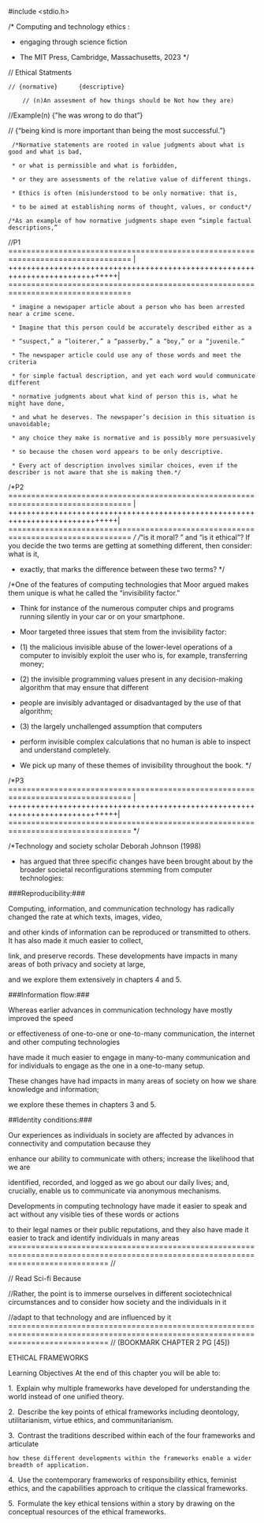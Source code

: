 #include <stdio.h>

/* Computing and technology ethics :

 * engaging through science fiction

 * The MIT Press, Cambridge, Massachusetts, 2023 */

// Ethical Statments 

    // {normative}  	{descriptive}
        
    	// (n)An assesment of how things should be Not how they are)

//Example(n)    {"he was wrong to do that”}

//		{“being kind is more important than being the most successful.”}
    
     /*Normative statements are rooted in value judgments about what is good and what is bad,
    
     * or what is permissible and what is forbidden,
     
     * or they are assessments of the relative value of different things.
     
     * Ethics is often (mis)understood to be only normative: that is,
     
     * to be aimed at establishing norms of thought, values, or conduct*/
	
    /*As an example of how normative judgments shape even “simple factual descriptions,”

//P1   =================================================================================
       | ++++++++++++++++++++++++++++++++++++++++++++++++++++++++++++++++++++++++++++++|
       =================================================================================
     
     * imagine a newspaper article about a person who has been arrested near a crime scene.
     
     * Imagine that this person could be accurately described either as a
     
     * “suspect,” a “loiterer,” a “passerby,” a “boy,” or a “juvenile.”
     
     * The newspaper article could use any of those words and meet the criteria
     
     * for simple factual description, and yet each word would communicate different
     
     * normative judgments about what kind of person this is, what he might have done,
     
     * and what he deserves. The newspaper’s decision in this situation is unavoidable;
     
     * any choice they make is normative and is possibly more persuasively
     
     * so because the chosen word appears to be only descriptive.
     
     * Every act of description involves similar choices, even if the describer is not aware that she is making them.*/

/*P2   =================================================================================
       | ++++++++++++++++++++++++++++++++++++++++++++++++++++++++++++++++++++++++++++++|
       ================================================================================= */
/*“is it moral? ” and “is it ethical”? If you decide the two terms are getting at something different, then consider: what is it,
 * exactly, that marks the difference between these two terms? */

/*One of the features of computing technologies that Moor argued makes them unique is what he called the “invisibility factor.”

 * Think for instance of the numerous computer chips and programs running silently in your car or on your smartphone.
 
 * Moor targeted three issues that stem from the invisibility factor:
 
 * (1) the malicious invisible abuse of the lower-level operations of a computer to invisibly exploit the user who is, for example, transferring money;
 
 * (2) the invisible programming values present in any decision-making algorithm that may ensure that different
 
 * people are invisibly advantaged or disadvantaged by the use of that algorithm;
 * (3) the largely unchallenged assumption that computers
 
 * perform invisible complex calculations that no human is able to inspect and understand completely.
 
 * We pick up many of these themes of invisibility throughout the book. */
	
/*P3   =================================================================================
       | ++++++++++++++++++++++++++++++++++++++++++++++++++++++++++++++++++++++++++++++|
       ================================================================================= */

/*Technology and society scholar Deborah Johnson (1998) 
 
 * has argued that three specific changes have been brought about by the broader societal reconfigurations stemming from computer technologies:

###Reproducibility:###

Computing, information, and communication technology has radically changed the rate at which texts, images, video,

and other kinds of information can be reproduced or transmitted to others. It has also made it much easier to collect,

link, and preserve records. These developments have impacts in many areas of both privacy and society at large,


and we explore them extensively in chapters 4 and 5.

###Information flow:###

Whereas earlier advances in communication technology have mostly improved the speed

or effectiveness of one-to-one or one-to-many communication, the internet and other computing technologies

have made it much easier to engage in many-to-many communication and for individuals to engage as the one in a one-to-many setup.

These changes have had impacts in many areas of society on how we share knowledge and information;

we explore these themes in chapters 3 and 5.

##Identity conditions:###

Our experiences as individuals in society are affected by advances in connectivity and computation because they

enhance our ability to communicate with others; increase the likelihood that we are

identified, recorded, and logged as we go about our daily lives; and, crucially, enable us to communicate via anonymous mechanisms.

Developments in computing technology have made it easier to speak and act without any visible ties of these words or actions

to their legal names or their public reputations, and they also have made it easier to track and identify individuals in many areas
================================================================================================================================== //

// Read Sci-fi Because 
 
//Rather, the point is to immerse ourselves in different sociotechnical circumstances and to consider how society and the individuals in it
 
//adapt to that technology and are influenced by it 
================================================================================================================================== //
(BOOKMARK CHAPTER 2 PG [45])

ETHICAL FRAMEWORKS


Learning Objectives
At the end of this chapter you will be able to:

1.  Explain why multiple frameworks have developed for understanding the world instead of one unified theory.

2.  Describe the key points of ethical frameworks including deontology, utilitarianism, virtue ethics, and communitarianism.

3.  Contrast the traditions described within each of the four frameworks and articulate

    how these different developments within the frameworks enable a wider breadth of application.

4.  Use the contemporary frameworks of responsibility ethics, feminist ethics, and the capabilities approach to critique the classical frameworks.

5.  Formulate the key ethical tensions within a story by drawing on the conceptual resources of the ethical frameworks.

